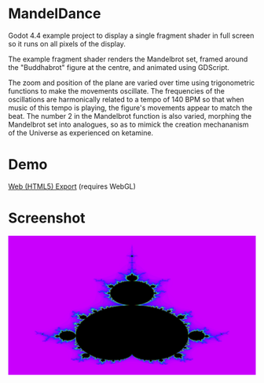 # MandelDance
Godot 4.4 example project to display a single fragment shader in full screen so it runs on all pixels of the display.

The example fragment shader renders the Mandelbrot set, framed around the "Buddhabrot" figure at the centre, and animated using GDScript.

The zoom and position of the plane are varied over time using trigonometric functions to make the movements oscillate. The frequencies of the oscillations are harmonically related to a tempo of 140 BPM so that when music of this tempo is playing, the figure's movements appear to match the beat. The number 2 in the Mandelbrot function is also varied, morphing the Mandelbrot set into analogues, so as to mimick the creation mechananism of the Universe as experienced on ketamine. 

# Demo
[Web (HTML5) Export](https://acerix.github.io/MandelDance/) (requires WebGL)

# Screenshot
![Screenshot of the initial rendering of MandelDance](/screenshot.png?raw=true "Initial rendering of MandelDance")
